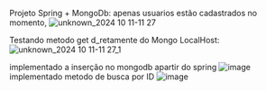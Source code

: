 Projeto Spring + MongoDb:
apenas usuarios estão cadastrados no momento,
![unknown_2024 10 11-11 27](https://github.com/user-attachments/assets/f241f247-5244-40c3-8018-4b3e8b71d718)

Testando metodo get d_retamente do Mongo LocalHost:
![unknown_2024 10 11-11 27_1](https://github.com/user-attachments/assets/567f6286-2371-4f25-b75b-e77b8f97d11a)

implementado a inserção no mongodb apartir do spring 
![image](https://github.com/user-attachments/assets/2980ad56-0531-42b3-bc79-c2eed3e93990)
implementado metodo de busca por ID
![image](https://github.com/user-attachments/assets/8ca39b3d-f0e7-44df-9e56-d68c0163138f)
